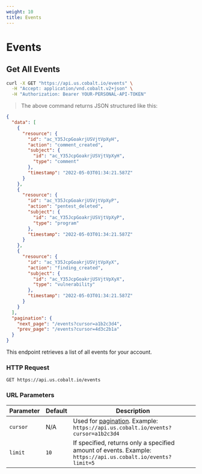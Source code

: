 ```yaml
---
weight: 10
title: Events
---
```


# Events

## Get All Events

```sh
curl -X GET "https://api.us.cobalt.io/events" \
  -H "Accept: application/vnd.cobalt.v2+json" \
  -H "Authorization: Bearer YOUR-PERSONAL-API-TOKEN"
```

> The above command returns JSON structured like this:

```json
{
  "data": [
    {
      "resource": {
        "id": "ac_Y35JcpGoakrjUSVjtVpXyH",
        "action": "comment_created",
        "subject": {
          "id": "ac_Y35JcpGoakrjUSVjtVpXyH",
          "type": "comment"
        },
        "timestamp": "2022-05-03T01:34:21.587Z"
      }
    },
    {
      "resource": {
        "id": "ac_Y35JcpGoakrjUSVjtVpXyP",
        "action": "pentest_deleted",
        "subject": {
          "id": "ac_Y35JcpGoakrjUSVjtVpXyP",
          "type": "program"
        },
        "timestamp": "2022-05-03T01:34:21.587Z"
      }
    },
    {
      "resource": {
        "id": "ac_Y35JcpGoakrjUSVjtVpXyX",
        "action": "finding_created",
        "subject": {
          "id": "ac_Y35JcpGoakrjUSVjtVpXyX",
          "type": "vulnerability"
        },
        "timestamp": "2022-05-03T01:34:21.587Z"
      }
    }
  ],
  "pagination": {
    "next_page": "/events?cursor=a1b2c3d4",
    "prev_page": "/events?cursor=4d3c2b1a"
  }
}
```

This endpoint retrieves a list of all events for your account.

### HTTP Request

`GET https://api.us.cobalt.io/events`

### URL Parameters

| Parameter | Default | Description                                                                                              |
|-----------|---------|----------------------------------------------------------------------------------------------------------|
| `cursor`  | N/A     | Used for [pagination](./#pagination). Example: `https://api.us.cobalt.io/events?cursor=a1b2c3d4`            |
| `limit`   | `10`    | If specified, returns only a specified amount of events. Example: `https://api.us.cobalt.io/events?limit=5` |
